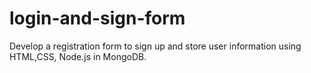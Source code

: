 # login-and-sign-form
Develop a registration form to sign up and store user information using HTML,CSS, Node.js in MongoDB.

